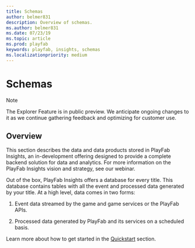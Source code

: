 ```yaml
---
title: Schemas
author: belmer831
description: Overview of schemas.
ms.author: belmer831
ms.date: 07/23/19    
ms.topic: article
ms.prod: playfab
keywords: playfab, insights, schemas
ms.localizationpriority: medium
---
```


# Schemas

> [!NOTE]
> The Explorer Feature is in public preview. We anticipate ongoing changes to it as we continue gathering feedback and optimizing for customer use. 

## Overview

This section describes the data and data products stored in PlayFab Insights, an in-development offering designed to provide a complete backend solution for data and analytics. For more information on the PlayFab Insights vision and strategy, see our webinar.

Out of the box, PlayFab Insights offers a database for every title. This database contains tables with all the event and processed data generated by your title. At a high level, data comes in two forms:

1. Event data streamed by the game and game services or the PlayFab APIs.

1. Processed data generated by PlayFab and its services on a scheduled basis.

Learn more about how to get started in the [Quickstart](quickstart.md) section.
